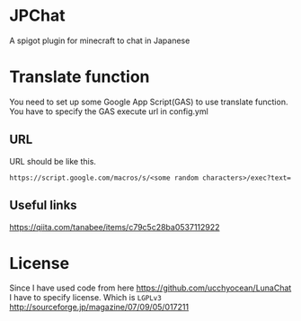 # JPChat
A spigot plugin for minecraft to chat in Japanese

# Translate function
You need to set up some Google App Script(GAS) to use translate function.<br>
You have to specify the GAS execute url in config.yml<br>

## URL
URL should be like this.
```
https://script.google.com/macros/s/<some random characters>/exec?text=
```

## Useful links
https://qiita.com/tanabee/items/c79c5c28ba0537112922

# License
Since I have used code from here https://github.com/ucchyocean/LunaChat
I have to specify license.
Which is `LGPLv3`
http://sourceforge.jp/magazine/07/09/05/017211
